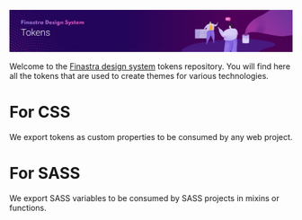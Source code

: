 ![](../.github/assets/banner-tokens.jpg)

Welcome to the [Finastra design system](https://design.fusionfabric.cloud/) tokens repository. You will find here all the tokens that are used to create themes for various technologies.

# For CSS

We export tokens as custom properties to be consumed by any web project.

# For SASS

We export SASS variables to be consumed by SASS projects in mixins or functions.
